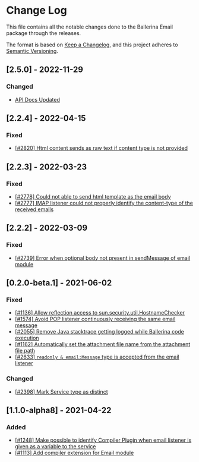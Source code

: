 # Change Log
This file contains all the notable changes done to the Ballerina Email package through the releases.

The format is based on [Keep a Changelog](https://keepachangelog.com/en/1.0.0/), and this project adheres to [Semantic Versioning](https://semver.org/spec/v2.0.0.html).

## [2.5.0] - 2022-11-29

### Changed
- [API Docs Updated](https://github.com/ballerina-platform/ballerina-standard-library/issues/3463)

## [2.2.4] - 2022-04-15

### Fixed
- [[#2820] Html content sends as raw text if content type is not provided](https://github.com/ballerina-platform/ballerina-standard-library/issues/2820)

## [2.2.3] - 2022-03-23

### Fixed
- [[#2778] Could not able to send html template as the email body](https://github.com/ballerina-platform/ballerina-standard-library/issues/2778)
- [[#2777] IMAP listener could not properly identify the content-type of the received emails](https://github.com/ballerina-platform/ballerina-standard-library/issues/2777)

## [2.2.2] - 2022-03-09

### Fixed
- [[#2739] Error when optional body not present in sendMessage of email module](https://github.com/ballerina-platform/ballerina-standard-library/issues/2739)

## [0.2.0-beta.1] - 2021-06-02

### Fixed
 - [[#1136] Allow reflection access to sun.security.util.HostnameChecker](https://github.com/ballerina-platform/ballerina-standard-library/issues/1136)
 - [[#1574] Avoid POP listener continuously receiving the same email message](https://github.com/ballerina-platform/ballerina-standard-library/issues/1574)
 - [[#2055] Remove Java stacktrace getting logged while Ballerina code execution](https://github.com/ballerina-platform/ballerina-standard-library/issues/2055)
 - [[#1162] Automatically set the attachment file name from the attachment file path](https://github.com/ballerina-platform/ballerina-standard-library/issues/1162)
 - [[#2633] `readonly & email:Message` type is accepted from the email listener](https://github.com/ballerina-platform/ballerina-standard-library/issues/2633)

### Changed
 - [[#2398] Mark Service type as distinct](https://github.com/ballerina-platform/ballerina-standard-library/issues/2398)

## [1.1.0-alpha8] - 2021-04-22

### Added
- [[#1248] Make possible to identify Compiler Plugin when email listener is given as a variable to the service](https://github.com/ballerina-platform/ballerina-standard-library/issues/1248)
- [[#1113] Add compiler extension for Email module](https://github.com/ballerina-platform/ballerina-standard-library/issues/1113)
